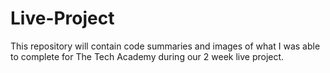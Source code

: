 # Live-Project
This repository will contain code summaries and images of what I was able to complete for The Tech Academy during our 2 week live project.
